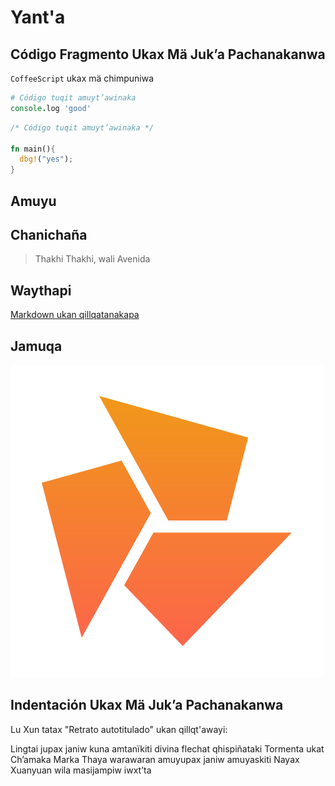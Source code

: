 [Markdown uraqpachan arsuwinakapa]:#

# Yant'a

## Código Fragmento Ukax Mä Juk’a Pachanakanwa

`CoffeeScript` ukax mä chimpuniwa

```coffee
# Código tuqit amuyt’awinaka
console.log 'good'


```

```rust
/* Código tuqit amuyt’awinaka */

fn main(){
  dbg!("yes");
}
```

## Amuyu

<!-- HTML 注释 --> 

<!-- 多行注释 --> 

## Chanichaña

> Thakhi Thakhi, wali Avenida

## Waythapi

[Markdown ukan qillqatanakapa](https://github.com/xxai-art/xxai-art-md)

## Jamuqa

![xxAI.Art Marka uñt’ayawi](https://raw.githubusercontent.com/xxai-art/web/main/file/svg/logo.svg)

## Indentación Ukax Mä Juk’a Pachanakanwa

Lu Xun tatax "Retrato autotitulado" ukan qillqt'awayi:

  Lingtai jupax janiw kuna amtanïkiti divina flechat qhispiñataki
  Tormenta ukat Ch’amaka Marka
  Thaya warawaran amuyupax janiw amuyaskiti
  Nayax Xuanyuan wila masijampiw iwxt’ta
